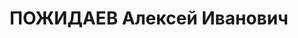 ---
title: ПОЖИДАЕВ Алексей Иванович
description: '1902 г.р., русский, старший лейтенант, ком. 2 батальона 212 СП 71 СД
  СибВО. Арестован 06.02.1937. ВТ СибВО 11.01.1937 приговорен к 7 годам л/с.

  ВКВС - 28.10.1937, ВМН. Расстрелян 28.10.1937, Новосибирск'
---
